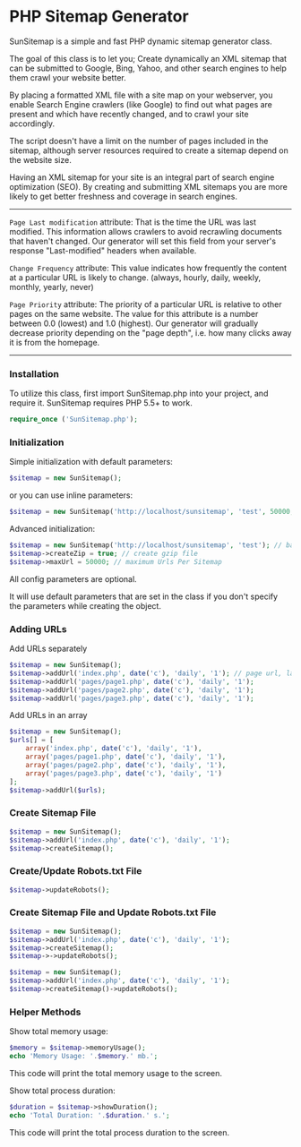 # PHP Sitemap Generator

SunSitemap is a simple and fast PHP dynamic sitemap generator class.

The goal of this class is to let you; Create dynamically an XML sitemap that can be submitted to Google, Bing, Yahoo, and other search engines to help them crawl your website better.

By placing a formatted XML file with a site map on your webserver, you enable Search Engine crawlers (like Google) to find out what pages are present and which have recently changed, and to crawl your site accordingly.

The script doesn't have a limit on the number of pages included in the sitemap, although server resources required to create a sitemap depend on the website size.

Having an XML sitemap for your site is an integral part of search engine optimization (SEO). By creating and submitting XML sitemaps you are more likely to get better freshness and coverage in search engines.

<hr>

`Page Last modification` attribute: That is the time the URL was last modified. This information allows crawlers to avoid recrawling documents that haven't changed. Our generator will set this field from your server's response "Last-modified" headers when available.

`Change Frequency` attribute: This value indicates how frequently the content at a particular URL is likely to change. (always, hourly, daily, weekly, monthly, yearly, never)

`Page Priority` attribute: The priority of a particular URL is relative to other pages on the same website. The value for this attribute is a number between 0.0 (lowest) and 1.0 (highest). Our generator will gradually decrease priority depending on the "page depth", i.e. how many clicks away it is from the homepage.

<hr>

### Installation

To utilize this class, first import SunSitemap.php into your project, and require it.
SunSitemap requires PHP 5.5+ to work.

```php
require_once ('SunSitemap.php');
```

### Initialization

Simple initialization with default parameters:

```php
$sitemap = new SunSitemap();
```

or you can use inline parameters:

```php
$sitemap = new SunSitemap('http://localhost/sunsitemap', 'test', 50000, true);
```

Advanced initialization:

```php
$sitemap = new SunSitemap('http://localhost/sunsitemap', 'test'); // base url, base path
$sitemap->createZip = true; // create gzip file
$sitemap->maxUrl = 50000; // maximum Urls Per Sitemap
```

All config parameters are optional.

It will use default parameters that are set in the class if you don't specify the parameters while creating the object.

### Adding URLs

Add URLs separately

```php
$sitemap = new SunSitemap();
$sitemap->addUrl('index.php', date('c'), 'daily', '1'); // page url, last modification, change frequency, priority
$sitemap->addUrl('pages/page1.php', date('c'), 'daily', '1');
$sitemap->addUrl('pages/page2.php', date('c'), 'daily', '1');
$sitemap->addUrl('pages/page3.php', date('c'), 'daily', '1');
```

Add URLs in an array

```php
$sitemap = new SunSitemap();
$urls[] = [
    array('index.php', date('c'), 'daily', '1'),
    array('pages/page1.php', date('c'), 'daily', '1'),
    array('pages/page2.php', date('c'), 'daily', '1'),
    array('pages/page3.php', date('c'), 'daily', '1')
];
$sitemap->addUrl($urls);
```

### Create Sitemap File

```php
$sitemap = new SunSitemap();
$sitemap->addUrl('index.php', date('c'), 'daily', '1');
$sitemap->createSitemap();
```

### Create/Update Robots.txt File

```php
$sitemap->updateRobots();
```

### Create Sitemap File and Update Robots.txt File

```php
$sitemap = new SunSitemap();
$sitemap->addUrl('index.php', date('c'), 'daily', '1');
$sitemap->createSitemap();
$sitemap->->updateRobots();
```

```php
$sitemap = new SunSitemap();
$sitemap->addUrl('index.php', date('c'), 'daily', '1');
$sitemap->createSitemap()->updateRobots();
```

### Helper Methods

Show total memory usage:

```php
$memory = $sitemap->memoryUsage();
echo 'Memory Usage: '.$memory.' mb.';
```

This code will print the total memory usage to the screen.

Show total process duration:

```php
$duration = $sitemap->showDuration();
echo 'Total Duration: '.$duration.' s.';
```

This code will print the total process duration to the screen.

